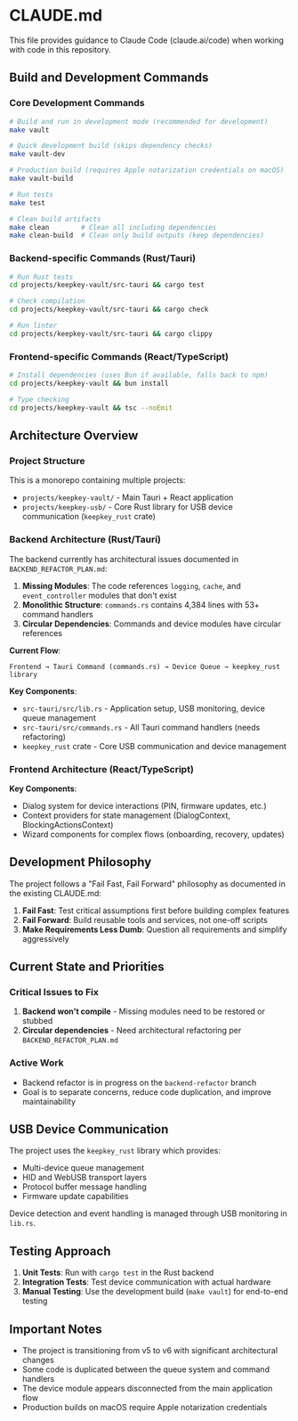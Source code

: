 # CLAUDE.md

This file provides guidance to Claude Code (claude.ai/code) when working with code in this repository.

## Build and Development Commands

### Core Development Commands
```bash
# Build and run in development mode (recommended for development)
make vault

# Quick development build (skips dependency checks)
make vault-dev

# Production build (requires Apple notarization credentials on macOS)
make vault-build

# Run tests
make test

# Clean build artifacts
make clean        # Clean all including dependencies
make clean-build  # Clean only build outputs (keep dependencies)
```

### Backend-specific Commands (Rust/Tauri)
```bash
# Run Rust tests
cd projects/keepkey-vault/src-tauri && cargo test

# Check compilation
cd projects/keepkey-vault/src-tauri && cargo check

# Run linter
cd projects/keepkey-vault/src-tauri && cargo clippy
```

### Frontend-specific Commands (React/TypeScript)
```bash
# Install dependencies (uses Bun if available, falls back to npm)
cd projects/keepkey-vault && bun install

# Type checking
cd projects/keepkey-vault && tsc --noEmit
```

## Architecture Overview

### Project Structure
This is a monorepo containing multiple projects:
- `projects/keepkey-vault/` - Main Tauri + React application
- `projects/keepkey-usb/` - Core Rust library for USB device communication (`keepkey_rust` crate)

### Backend Architecture (Rust/Tauri)

The backend currently has architectural issues documented in `BACKEND_REFACTOR_PLAN.md`:

1. **Missing Modules**: The code references `logging`, `cache`, and `event_controller` modules that don't exist
2. **Monolithic Structure**: `commands.rs` contains 4,384 lines with 53+ command handlers
3. **Circular Dependencies**: Commands and device modules have circular references

**Current Flow**:
```
Frontend → Tauri Command (commands.rs) → Device Queue → keepkey_rust library
```

**Key Components**:
- `src-tauri/src/lib.rs` - Application setup, USB monitoring, device queue management
- `src-tauri/src/commands.rs` - All Tauri command handlers (needs refactoring)
- `keepkey_rust` crate - Core USB communication and device management

### Frontend Architecture (React/TypeScript)

**Key Components**:
- Dialog system for device interactions (PIN, firmware updates, etc.)
- Context providers for state management (DialogContext, BlockingActionsContext)
- Wizard components for complex flows (onboarding, recovery, updates)

## Development Philosophy

The project follows a "Fail Fast, Fail Forward" philosophy as documented in the existing CLAUDE.md:

1. **Fail Fast**: Test critical assumptions first before building complex features
2. **Fail Forward**: Build reusable tools and services, not one-off scripts
3. **Make Requirements Less Dumb**: Question all requirements and simplify aggressively

## Current State and Priorities

### Critical Issues to Fix
1. **Backend won't compile** - Missing modules need to be restored or stubbed
2. **Circular dependencies** - Need architectural refactoring per `BACKEND_REFACTOR_PLAN.md`

### Active Work
- Backend refactor is in progress on the `backend-refactor` branch
- Goal is to separate concerns, reduce code duplication, and improve maintainability

## USB Device Communication

The project uses the `keepkey_rust` library which provides:
- Multi-device queue management
- HID and WebUSB transport layers
- Protocol buffer message handling
- Firmware update capabilities

Device detection and event handling is managed through USB monitoring in `lib.rs`.

## Testing Approach

1. **Unit Tests**: Run with `cargo test` in the Rust backend
2. **Integration Tests**: Test device communication with actual hardware
3. **Manual Testing**: Use the development build (`make vault`) for end-to-end testing

## Important Notes

- The project is transitioning from v5 to v6 with significant architectural changes
- Some code is duplicated between the queue system and command handlers
- The device module appears disconnected from the main application flow
- Production builds on macOS require Apple notarization credentials